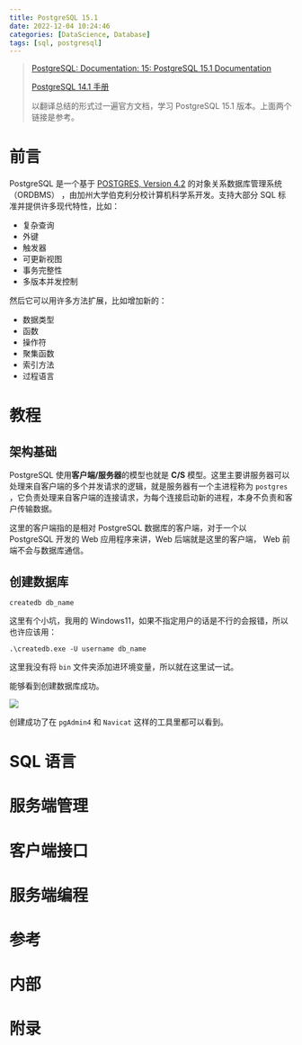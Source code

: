 ```yaml
---
title: PostgreSQL 15.1
date: 2022-12-04 10:24:46
categories: [DataScience, Database]
tags: [sql, postgresql]
---
```


> [PostgreSQL: Documentation: 15: PostgreSQL 15.1 Documentation](https://www.postgresql.org/docs/current/)
>
> [PostgreSQL 14.1 手册](http://www.postgres.cn/docs/14/index.html)
>
> 以翻译总结的形式过一遍官方文档，学习 PostgreSQL 15.1 版本。上面两个链接是参考。

# 前言

PostgreSQL 是一个基于 [POSTGRES, Version 4.2](https://dsf.berkeley.edu/postgres.html) 的对象关系数据库管理系统 （ORDBMS） ，由加州大学伯克利分校计算机科学系开发。支持大部分 SQL 标准并提供许多现代特性，比如：

- 复杂查询
- 外键
- 触发器
- 可更新视图
- 事务完整性
- 多版本并发控制

然后它可以用许多方法扩展，比如增加新的：

- 数据类型
- 函数
- 操作符
- 聚集函数
- 索引方法
- 过程语言

# 教程

## 架构基础

PostgreSQL 使用**客户端/服务器**的模型也就是 **C/S** 模型。这里主要讲服务器可以处理来自客户端的多个并发请求的逻辑，就是服务器有一个主进程称为 `postgres` ，它负责处理来自客户端的连接请求，为每个连接启动新的进程，本身不负责和客户传输数据。

这里的客户端指的是相对 PostgreSQL 数据库的客户端，对于一个以 PostgreSQL 开发的 Web 应用程序来讲，Web 后端就是这里的客户端， Web 前端不会与数据库通信。

## 创建数据库

```postgresql
createdb db_name
```

这里有个小坑，我用的 Windows11，如果不指定用户的话是不行的会报错，所以也许应该用：

```postgresql
.\createdb.exe -U username db_name
```

这里我没有将 `bin` 文件夹添加进环境变量，所以就在这里试一试。

能够看到创建数据库成功。

![](https://movis-blog.oss-cn-chengdu.aliyuncs.com/img/202212041123625.png)

创建成功了在 `pgAdmin4` 和 `Navicat` 这样的工具里都可以看到。

# SQL 语言

# 服务端管理

# 客户端接口

# 服务端编程

# 参考

# 内部

# 附录

